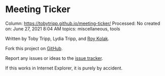 # Meeting Ticker

Column: https://tobytripp.github.io/meeting-ticker/
Processed: No
created on: June 27, 2021 8:04 AM
topics: miscellaneous, tools

Written by Toby Tripp, Lydia Tripp, and [Roy Kolak](http://www.royhere.com/).

Fork this project on [GitHub](http://github.com/tobytripp/meeting-ticker/).

Report any issues or ideas to the [issue tracker](https://github.com/tobytripp/meeting-ticker/issues).

If this works in Internet Explorer, it is purely by accident.
